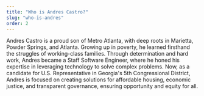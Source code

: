 ```yaml
---
title: "Who is Andres Castro?"
slug: "who-is-andres"
order: 2
---
```


Andres Castro is a proud son of Metro Atlanta, with deep roots in Marietta, Powder Springs, and Atlanta. Growing up in poverty, he learned firsthand the struggles of working-class families. Through determination and hard work, Andres became a Staff Software Engineer, where he honed his expertise in leveraging technology to solve complex problems. Now, as a candidate for U.S. Representative in Georgia's 5th Congressional District, Andres is focused on creating solutions for affordable housing, economic justice, and transparent governance, ensuring opportunity and equity for all. 